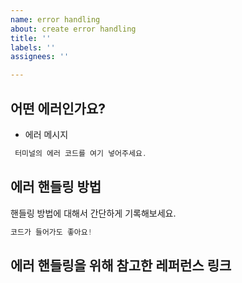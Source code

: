 ```yaml
---
name: error handling
about: create error handling
title: ''
labels: ''
assignees: ''

---
```


## 어떤 에러인가요?
- 에러 메시지
```js
 터미널의 에러 코드를 여기 넣어주세요.
```
  
## 에러 핸들링 방법
핸들링 방법에 대해서 간단하게 기록해보세요.
```js
코드가 들어가도 좋아요!
```

## 에러 핸들링을 위해 참고한 레퍼런스 링크
